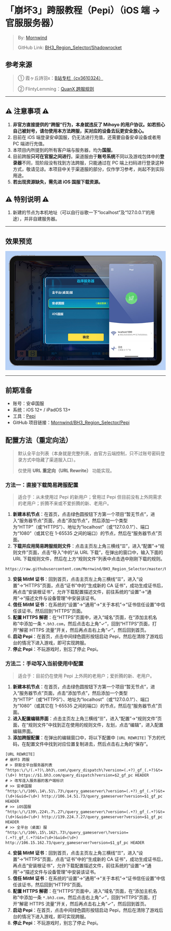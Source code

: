 # 「崩坏3」跨服教程（Pepi）（iOS 端 → 官服服务器）
 > By: [Mornwind](https://blog.mornwind.cc)
 > 
 > GitHub Link: [BH3_Region_Selector/Shadowrocket](https://github.com/Mornwind/BH3_Region_Selector/tree/master/Pepi)

## 参考来源
 > ① 霞ヶ丘詩羽x：[B站专栏（cv3610324）](https://www.bilibili.com/read/cv3610324)
 > 
 > ② FlintyLemming：[QuanX 跨服规则](https://git.flinty.moe/root/BH3_Region_Selector)

---

## ⚠️ 注意事项 ⚠️
1. **非官方直接提供的“跨服”行为，本身就违反了 Mihoyo 的用户协议。如若担心自己被封号，请勿使用本方法跨服，买对应的设备去玩更安全放心。**
2. 目前在 iOS 端登录安卓国服，仍无法进行充值，还需要自备安卓设备或者用 PC 端进行充值。
3. 本项目内所提到的所有客户端与服务器，均为**国服**。
4. 目前跨服**只可在官服之间进行**。渠道服由于**账号系统**不同以及游戏包体中的**登录器**不同，现阶段没有找到方法跨服，只能通过在 PC 端上扫码进行登录这种方式，敬请见谅。本项目中关于渠道服的部分，仅作学习参考，尚起不到实际用途。
5. **若出现资源缺失，需先进 iOS 国服下载资源。**

## ⚠️ 特别说明 ⚠️
1. 新建的节点为本机地址（可以自行谷歌一下“localhost”及“127.0.0.1”的用途），并非自建服务器。

---

## 效果预览
![使用 Pepi 跨服](/Pepi/Pepi_Preview.jpg)

---

## 前期准备
- 账号：安卓国服
- 系统：iOS 12+ / iPadOS 13+
- 工具：[Pepi](https://apps.apple.com/app/id1283082051) 
- GitHub 项目链接：[Mornwind/BH3_Region_Selector/Pepi](/Pepi)

## 配置方法（重定向法）
 > 默认全平台列表（本身就是完整列表，由官方云端控制，只不过账号密码登录方式中隐藏了渠道服入口）。
 > 
 > 仅使用 **URL 重定向（URL Rewrite）** 功能实现。

### 方法一：直接下载简易跨服配置
 > 适合于：从未使用过 Pepi 的新用户；曾用过 Pepi 但目前没有上外网需求的老用户；折腾不来或不爱折腾的新、老用户。

1. **新建本机节点**：在首页，点击绿色圆按钮下方第一个项目“暂无节点”，进入“服务器节点”页面，点击“添加节点”，然后添加一个类型为“HTTP”（或“HTTPS”）、地址为“localhost”（或“127.0.0.1”）、端口为“1080”（或其它在 1-65535 之间的端口）的节点，然后在“服务器节点”页面。
2. **下载并应用简易跨服规则文件**：点击主页左上角三横线“☰”，进入“配置”→“规则文件”页面，点击“导入”中的“从 URL 下载”，在弹出的窗口中，输入下面的 URL 下载规则文件，然后在上方“规则文件”列表中点击选中刚刚下载的规则。

```
https://raw.githubusercontent.com/Mornwind/BH3_Region_Selector/master/Pepi/bh3_region_selector.conf
```

3. **安装 MitM 证书**：回到首页，点击主页左上角三横线“☰”，进入“设置”→“HTTPS”页面，点击“证书”中的“生成新的 CA 证书”，成功生成证书后，再点击“安装根证书”，允许下载配置描述文件，前往系统的“设置”→“通用”→“描述文件与设备管理”中安装该证书。
4. **信任 MitM 证书**：在系统的“设置”→“通用”→“关于本机”→“证书信任设置”中信任该证书，然后回到“HTTPS”页面。
5. **配置 HTTPS 解密**：在“HTTPS”页面中，进入“域名”页面，在“添加主机名称”中添加一条 `*.bh3.com`，然后点击右上角“✓”，回到“HTTPS”页面，打开“解密 HTTPS 流量”开关，然后再点击右上角“✓”，然后回到首页。
6. **启动 Pepi**：在首页，点击中间绿色圆形按钮启动 Pepi，然后在清除了游戏后台的情况下进入游戏，即可实现跨服。
7. **停止 Pepi**：不玩游戏时，别忘了停止 Pepi。

### 方法二：手动写入当前使用中配置
 > 适合于：目前仍在使用 Pepi 上外网的老用户；爱折腾的新、老用户。

1. **新建本机节点**：在首页，点击绿色圆按钮下方第一个项目“暂无节点”，进入“服务器节点”页面，点击“添加节点”，然后添加一个类型为“HTTP”（或“HTTPS”）、地址为“localhost”（或“127.0.0.1”）、端口为“1080”（或其它在 1-65535 之间的端口）的节点，然后在“服务器节点”页面。
2. **进入配置编辑界面**：点击主页左上角三横线“☰”，进入“配置”→“规则文件”页面，在“规则文件”中找到正在使用的规则文件，左划，点击“编辑”，进入配置编辑界面。
3. **添加跨服配置**：在弹出的编辑窗口中，将以下配置中 `[URL REWRITE]` 下方的代码，在配置文件中找到对应位置复制进去，然后点击右上角的“保存”。

```
[URL REWRITE]
# 崩坏3 跨服
# > 获取全平台服务器列表
^https:\/\/(.+?)\.bh3\.com\/query_dispatch\?version=(.+?)_gf_(.+?)&t=(\d+) https://$1.bh3.com/query_dispatch?version=$2_gf_pc HEADER
# > 改写连入服务器的客户端标识
# >> 安卓国服
^http:\/\/106\.14\.51\.73\/query_gameserver\?version=(.+?)_gf_(.+?)&t=(\d+)&uid=(\d+) http://106.14.51.73/query_gameserver?version=$1_gf_pc HEADER
# >> iOS国服
^http:\/\/139\.224\.7\.27\/query_gameserver\?version=(.+?)_gf_(.+?)&t=(\d+)&uid=(\d+) http://139.224.7.27/query_gameserver?version=$1_gf_pc HEADER
# >> 全平台（桌面）服
^http:\/\/106\.15\.162\.73\/query_gameserver\?version=(.+?)_gf_(.+?)&t=(\d+)&uid=(\d+) http://106.15.162.73/query_gameserver?version=$1_gf_pc HEADER
```

4. **安装 MitM 证书**：回到首页，点击主页左上角三横线“☰”，进入“设置”→“HTTPS”页面，点击“证书”中的“生成新的 CA 证书”，成功生成证书后，再点击“安装根证书”，允许下载配置描述文件，前往系统的“设置”→“通用”→“描述文件与设备管理”中安装该证书。
5. **信任 MitM 证书**：在系统的“设置”→“通用”→“关于本机”→“证书信任设置”中信任该证书，然后回到“HTTPS”页面。
6. **配置 HTTPS 解密**：在“HTTPS”页面中，进入“域名”页面，在“添加主机名称”中添加一条 `*.bh3.com`，然后点击右上角“✓”，回到“HTTPS”页面，打开“解密 HTTPS 流量”开关，然后再点击右上角“✓”，然后回到首页。
7. **启动 Pepi**：在首页，点击中间绿色圆形按钮启动 Pepi，然后在清除了游戏后台的情况下进入游戏，即可实现跨服。
8. **停止 Pepi**：不玩游戏时，别忘了停止 Pepi。
